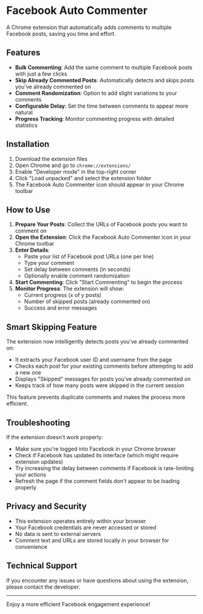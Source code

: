 # Facebook Auto Commenter

A Chrome extension that automatically adds comments to multiple Facebook posts, saving you time and effort.

## Features

- **Bulk Commenting**: Add the same comment to multiple Facebook posts with just a few clicks
- **Skip Already Commented Posts**: Automatically detects and skips posts you've already commented on
- **Comment Randomization**: Option to add slight variations to your comments
- **Configurable Delay**: Set the time between comments to appear more natural
- **Progress Tracking**: Monitor commenting progress with detailed statistics

## Installation

1. Download the extension files
2. Open Chrome and go to `chrome://extensions/`
3. Enable "Developer mode" in the top-right corner
4. Click "Load unpacked" and select the extension folder
5. The Facebook Auto Commenter icon should appear in your Chrome toolbar

## How to Use

1. **Prepare Your Posts**: Collect the URLs of Facebook posts you want to comment on
2. **Open the Extension**: Click the Facebook Auto Commenter icon in your Chrome toolbar
3. **Enter Details**:
   - Paste your list of Facebook post URLs (one per line)
   - Type your comment
   - Set delay between comments (in seconds)
   - Optionally enable comment randomization
4. **Start Commenting**: Click "Start Commenting" to begin the process
5. **Monitor Progress**: The extension will show:
   - Current progress (x of y posts)
   - Number of skipped posts (already commented on)
   - Success and error messages

## Smart Skipping Feature

The extension now intelligently detects posts you've already commented on:

- It extracts your Facebook user ID and username from the page
- Checks each post for your existing comments before attempting to add a new one
- Displays "Skipped" messages for posts you've already commented on
- Keeps track of how many posts were skipped in the current session

This feature prevents duplicate comments and makes the process more efficient.

## Troubleshooting

If the extension doesn't work properly:

- Make sure you're logged into Facebook in your Chrome browser
- Check if Facebook has updated its interface (which might require extension updates)
- Try increasing the delay between comments if Facebook is rate-limiting your actions
- Refresh the page if the comment fields don't appear to be loading properly

## Privacy and Security

- This extension operates entirely within your browser
- Your Facebook credentials are never accessed or stored
- No data is sent to external servers
- Comment text and URLs are stored locally in your browser for convenience

## Technical Support

If you encounter any issues or have questions about using the extension, please contact the developer.

---

Enjoy a more efficient Facebook engagement experience!